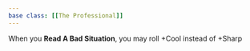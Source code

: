```yaml
---
base class: [[The Professional]]
---
```

When you **Read A Bad Situation**, you may roll +Cool instead of +Sharp